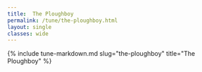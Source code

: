```yaml
---
title:  The Ploughboy
permalink: /tune/the-ploughboy.html
layout: single
classes: wide
---
```

{% include tune-markdown.md slug="the-ploughboy" title="The Ploughboy" %}
